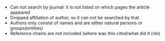 - Can not search by journal: it is not listed on which pages the article appeared
- Dropped affiliation of author, so it can not be searched by that
- Authors only consist of names and are either natural persons or groups(entities)
- Reference chains are not included (where was this cited/what did it cite)